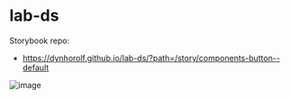 # lab-ds

Storybook repo:

* https://dynhorolf.github.io/lab-ds/?path=/story/components-button--default

![image](https://user-images.githubusercontent.com/97751715/196726260-8d6d250e-508c-4c9d-b7de-51d8bd84eded.png)
